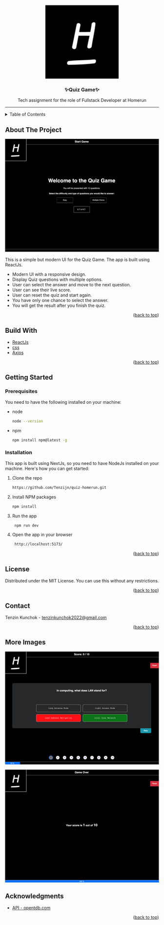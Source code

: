 <a id="readme-top"></a>

<br />
<div align="center">
    <img src="./public/homerun_co_logo.jpeg" alt="Logo" width="240" height="240">
  
  <h3 align="center">✨Quiz Game✨</h3>

  <p align="center">
	Tech assignment for the role of Fullstack Developer at Homerun
  </p>
</div>

<hr/>

<!-- TABLE OF CONTENTS -->

<details>
  <summary>Table of Contents</summary>
  <ol>
    <li>
      <a href="#about-the-project">About The Project</a>
      <ul>
         <li><a href="#build-with">Build With</a></li>
    </li>
    <li>
      <a href="#getting-started">Getting Started</a>
      <ul>
        <li><a href="#prerequisites">Prerequisites</a></li>
        <li><a href="#installation">Installation</a></li>
      </ul>
    </li>
    <li><a href="#usage">Usage</a></li>
    <li><a href="#license">License</a></li>
    <li><a href="#contact">Contact</a></li>
    <li><a href="#acknowledgments">Acknowledgments</a></li>
  </ol>
</details>

<!-- ABOUT THE PROJECT -->

## About The Project

![Quize Games](./public/screenshot-1.png)

This is a simple but modern UI for the Quiz Game. The app is built using ReactJs.

- Modern UI with a responsive design.
- Display Quiz questions with multiple options.
- User can select the answer and move to the next question.
- User can see their live score.
- User can reset the quiz and start again.
- You have only one chance to select the answer.
- You will get the result after you finish the quiz.

<p align="right">(<a href="#readme-top">back to top</a>)</p>

## Build With ️

- [ReactJs](https://reactjs.org/)
- [css](https://developer.mozilla.org/en-US/docs/Web/CSS)
- [Axios](https://axios-http.com/)

<p align="right">(<a href="#readme-top">back to top</a>)</p>

<!-- GETTING STARTED -->

## Getting Started

### Prerequisites

You need to have the following installed on your machine:

- node

  ```sh
  node --version
  ```

- npm
  ```sh
  npm install npm@latest -g
  ```

### Installation

This app is built using NextJs, so you need to have NodeJs installed on your machine. Here's how you can get started:

1. Clone the repo
   ```sh
   https://github.com/Tenzijn/quiz-homerun.git
   ```
2. Install NPM packages
   ```sh
   npm install
   ```
3. Run the app
   ```sh
    npm run dev
   ```
4. Open the app in your browser
   ```sh
    http://localhost:5173/
   ```

<p align="right">(<a href="#readme-top">back to top</a>)</p>

<!-- LICENSE -->

## License

Distributed under the MIT License. You can use this without any restrictions.

<p align="right">(<a href="#readme-top">back to top</a>)</p>

<!-- CONTACT -->

## Contact

Tenzin Kunchok - tenzinkunchok2022@gmail.com

<p align="right">(<a href="#readme-top">back to top</a>)</p>

<!-- ACKNOWLEDGMENTS -->

## More Images

![Quize Game start](./public/screenshot-2.png)

![Quize Game selected](./public//screenshot-3.png)

## Acknowledgments

- [API - opentdb.com](https://opentdb.com/api_config.php)

<p align="right">(<a href="#readme-top">back to top</a>)</p>
